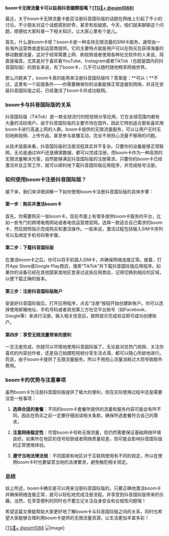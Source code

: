 **boom卡无限流量卡可以註冊抖音國際版嗎？[[TG💪+ @esim1088](https://t.me/s/esim1088)]**

最近，关于boom卡无限流量卡能否注册抖音国际版的话题在网络上引起了不小的讨论。不少朋友对这个话题感到好奇，甚至有些疑惑。今天，咱们就来聊聊这个问题，顺便给大家科普一下相关知识，让大家心里有个底儿。

首先，什么是boom卡呢？boom卡是一种支持无限流量的SIM卡服务，通常由一些海外运营商或虚拟运营商提供。它的主要特点就是用户可以在购买后获得海量的移动数据流量，这对于经常需要上网、刷视频或者使用各种社交软件的人来说，简直是福音。尤其是对于喜欢看YouTube、Instagram或者TikTok（也就是国内的抖音国际版）的朋友来说，有了boom卡，几乎可以随时随地畅享网络世界。

那么问题来了，boom卡真的能用来注册抖音国际版吗？答案是：**可以！**不过，这里有一个前提条件——你需要确保你的设备能够正常连接到网络，并且在安装抖音国际版之前，已经激活了boom卡并成功联网。

### boom卡与抖音国际版的关系

抖音国际版（TikTok）是一款全球流行的短视频分享应用，它在全球范围内都有大量的活跃用户。由于抖音国际版的主要市场在国外，因此它特别适合那些喜欢用boom卡进行高速上网的人群。boom卡提供的无限流量服务，可以让用户无时无刻地刷视频、上传作品，甚至参与直播互动，完全不用担心流量不够用的问题。

从技术层面来看，抖音国际版的注册流程其实并不复杂。只要你的设备能够正常联网，无论是通过WiFi还是蜂窝数据，都可以完成注册。而boom卡作为一种高效的无限流量解决方案，自然能够满足抖音国际版的注册需求。只要你的boom卡已经激活并且正常工作，就可以顺利地下载抖音国际版应用程序，并完成账号注册。

### 如何使用boom卡注册抖音国际版？

接下来，我们来详细讲解一下如何使用boom卡注册抖音国际版的具体步骤：

#### 第一步：购买并激活boom卡
首先，你需要购买一张boom卡。现在市面上有很多提供boom卡服务的平台，比如一些专门的跨境电商网站或者电信运营商官网。选择一款适合自己需求的boom卡，然后按照指示完成购买和激活操作。一般来说，激活过程包括输入SIM卡序列号以及绑定手机号码等步骤。

#### 第二步：下载抖音国际版
在激活boom卡之后，你可以将手机插入SIM卡，并确保网络连接正常。接着，打开App Store或Google Play商店，搜索“TikTok”并下载抖音国际版应用程序。如果你的设备已经在其他国家或地区登录过这些应用商店，记得切换到相应的区域，以便下载正确的版本。

#### 第三步：注册抖音国际版账户
安装好抖音国际版后，打开应用程序，点击“注册”按钮开始创建新账户。你可以选择使用邮箱地址、手机号码或者其他第三方社交平台账号（如Facebook、Google等）来进行注册。输入相关信息后，按照提示完成验证即可成功创建账户。

#### 第四步：享受无限流量带来的便利
一旦注册完成，你就可以尽情地使用抖音国际版了。无论是浏览热门视频、关注你喜欢的内容创作者，还是自己拍摄短视频分享生活点滴，都可以随心所欲地进行。而且，由于boom卡提供了无限流量服务，所以不用担心流量消耗过大而导致额外费用。

### boom卡的优势与注意事项

虽然boom卡为注册抖音国际版提供了极大的便利，但在实际使用过程中还是需要注意一些事项：

1. **选择合适的套餐**：不同的boom卡套餐所提供的流量和服务内容可能会有所不同，因此在购买之前一定要仔细阅读相关条款，确保所选套餐符合自己的需求。
   
2. **注意网络稳定性**：尽管boom卡号称无限流量，但仍然需要保证基础网络环境良好。如果所在地区的信号较弱或者网络质量较差，则可能会影响抖音国际版的正常使用体验。

3. **遵守当地法律法规**：不同国家和地区对于互联网使用有不同的规定，所以在使用boom卡时也要留意当地的法律要求，避免触犯相关规定。

### 总结

综上所述，boom卡确实是可以用来注册抖音国际版的。只要正确地激活boom卡并确保网络连接正常，就可以轻松地完成注册流程，并享受到抖音国际版带来的乐趣。当然，在享受便利的同时也不要忘记关注自身安全和合规性问题哦！

希望这篇文章能帮助大家更好地了解boom卡与抖音国际版之间的关系，同时也希望大家能够合理利用boom卡提供的无限流量资源，让生活更加丰富多彩！

[[TG💪+ @esim1088](https://t.me/s/esim1088) ![Image](https://i.postimg.cc/4NQfJmqS/Snipaste-2025-05-13-00-14-12.png)]